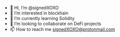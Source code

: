 - 👋 Hi, I’m @signedXOXO
- 👀 I’m interested in blockhain
- 🌱 I’m currently learning Solidity
- 💞️ I’m looking to collaborate on DeFi projects
- 📫 How to reach me signedXOXO@protonmail.com

<!---
signedXOXO/signedXOXO is a ✨ special ✨ repository because its `README.md` (this file) appears on your GitHub profile.
You can click the Preview link to take a look at your changes.
--->
